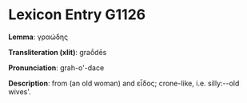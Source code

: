 # Lexicon Entry G1126

**Lemma**: γραώδης

**Transliteration (xlit)**: graṓdēs

**Pronunciation**: grah-o'-dace

**Description**:
from  (an old woman) and εἶδος; crone-like, i.e. silly:--old wives'.
